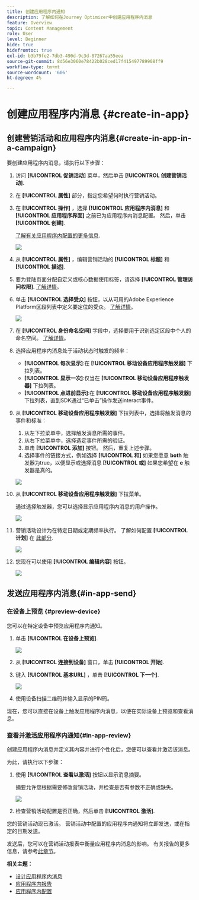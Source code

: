 ```yaml
---
title: 创建应用程序内通知
description: 了解如何在Journey Optimizer中创建应用程序内消息
feature: Overview
topic: Content Management
role: User
level: Beginner
hide: true
hidefromtoc: true
exl-id: b3b79fe2-7db3-490d-9c3d-87267aa55eea
source-git-commit: 8d56e3060e78422b028ced17f415497789908ff9
workflow-type: tm+mt
source-wordcount: '606'
ht-degree: 4%

---
```


# 创建应用程序内消息 {#create-in-app}

## 创建营销活动和应用程序内消息{#create-in-app-in-a-campaign}

要创建应用程序内消息，请执行以下步骤：

1. 访问 **[!UICONTROL 促销活动]** 菜单，然后单击 **[!UICONTROL 创建营销活动]**.

1. 在 **[!UICONTROL 属性]** 部分，指定您希望何时执行营销活动。

1. 在 **[!UICONTROL 操作]** ，选择 **[!UICONTROL 应用程序内消息]** 和 **[!UICONTROL 应用程序界面]** 之前已为应用程序内消息配置。 然后，单击 **[!UICONTROL 创建]**.

   [了解有关应用程序内配置的更多信息](inapp-configuration.md).

   ![](assets/in_app_create_1.png)

1. 从 **[!UICONTROL 属性]** ，编辑营销活动的 **[!UICONTROL 标题]** 和 **[!UICONTROL 描述]**.

1. 要为登陆页面分配自定义或核心数据使用标签，请选择 **[!UICONTROL 管理访问权限]**. [了解详情](../administration/object-based-access.md)。

1. 单击 **[!UICONTROL 选择受众]** 按钮，以从可用的Adobe Experience Platform区段列表中定义要定位的受众。 [了解详情](../segment/about-segments.md)。

   ![](assets/in_app_create_2.png)

1. 在 **[!UICONTROL 身份命名空间]** 字段中，选择要用于识别选定区段中个人的命名空间。 [了解详情](../event/about-creating.md#select-the-namespace)。

1. 选择应用程序内消息处于活动状态时触发的频率：

   * **[!UICONTROL 每次显示]**:在 **[!UICONTROL 移动设备应用程序触发器]** 下拉列表。
   * **[!UICONTROL 显示一次]**:仅当在 **[!UICONTROL 移动设备应用程序触发器]** 下拉列表。
   * **[!UICONTROL 点进前显示]**:在 **[!UICONTROL 移动设备应用程序触发器]** 下拉列表，直到SDK通过“已单击”操作发送interact事件。

1. 从 **[!UICONTROL 移动设备应用程序触发器]** 下拉列表中，选择将触发消息的事件和标准：

   1. 从左下拉菜单中，选择触发消息所需的事件。
   1. 从右下拉菜单中，选择选定事件所需的验证。
   1. 单击 **[!UICONTROL 添加]** 按钮。 然后，重复上述步骤。
   1. 选择事件的链接方式，例如选择 **[!UICONTROL 和]** 如果您愿意 **both** 触发器为true，以便显示或选择消息 **[!UICONTROL 或]** 如果您希望在 **e** 触发器是真的。

   ![](assets/in_app_create_3.png)

1. 从 **[!UICONTROL 移动设备应用程序触发器]**
下拉菜单。

   通过选择触发器，您可以选择显示应用程序内消息的用户操作。

   ![](assets/in_app_create_3.png)

1. 营销活动设计为在特定日期或定期频率执行。 了解如何配置 **[!UICONTROL 计划]** 在 [此部分](../campaigns/create-campaign.md#schedule).

   ![](assets/in-app-schedule.png)

1. 您现在可以使用 **[!UICONTROL 编辑内容]** 按钮。

   ![](assets/in_app_create_4.png)

## 发送应用程序内消息{#in-app-send}

### 在设备上预览 {#preview-device}

您可以在特定设备中预览应用程序内通知。

1. 单击 **[!UICONTROL 在设备上预览]**.

   ![](assets/in_app_create_6.png)

1. 从 **[!UICONTROL 连接到设备]** 窗口，单击 **[!UICONTROL 开始]**.

1. 键入 **[!UICONTROL 基本URL]** ，单击 **[!UICONTROL 下一个]**.

   ![](assets/in_app_create_7.png)

1. 使用设备扫描二维码并输入显示的PIN码。

现在，您可以直接在设备上触发应用程序内消息，以便在实际设备上预览和查看消息。

### 查看并激活应用程序内通知{#in-app-review}

创建应用程序内消息并定义其内容并进行个性化后，您便可以查看并激活该消息。

为此，请执行以下步骤：

1. 使用 **[!UICONTROL 查看以激活]** 按钮以显示消息摘要。

   摘要允许您根据需要修改营销活动，并检查是否有参数不正确或缺失。

   ![](assets/in_app_create_5.png)

1. 检查营销活动配置是否正确，然后单击 **[!UICONTROL 激活]**.

您的营销活动现已激活。 营销活动中配置的应用程序内通知将立即发送，或在指定的日期发送。

发送后，您可以在营销活动报表中衡量应用程序内消息的影响。 有关报告的更多信息，请参考[此章节](inapp-report.md)。

**相关主题：**

* [设计应用程序内消息](design-in-app.md)
* [应用程序内报告](inapp-report.md)
* [应用程序内配置](inapp-configuration.md)

